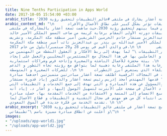 ```yaml
---
title: Nine Tenths Participation in Apps World
date: 2017-10-05 15:54:00 +03:00
arabic_title: 'تسعة أعشار يشارك في ملتقى #عالم_التطبيقات لتحقيق رؤية 2030'
arabic_content_md: "\n      باتت التطبيقات تؤثر بشكل كبير على نطاق الأعمال والأفراد
  و نسبة التنافس فيما بينهم لتحقيق رؤية 2030،حيث ساهمت تسعة أعشار بالمشاركة في ملتقى
  عالم التطبيقات دورته الأولى المقام برعاية كريمة من صاحب السمو الملكي الأمير خالد
  الفيصل بن عبدالعزيز مستشار خادم الحرمين الشريفين أمير منطقة مكة المكرمة، وتشريف
  صاحب السمو الملكي الأمير عبدالله بن بندر بن عبدالعزيز نائب أمير منطقة مكة المكرمة
  في والذي أقيم في يومي 28 و29 سبتمبر/أيلول من عام 2017.\n \n       وقد اطلق على الملتقى
  اسم \"# عالم_التطبيقات \" لما يهدف إلى ربط الأفكار و العقول النشطة من المهتمين من
  الشركات المختصة و العاملين بها في هذا المجال مع المستثمرين المحليين والعمل على إيجاد
  بيئة محفزة للأعمال الناشئة والصغيرة وإتاحة فرص وشراكات استثمارية .\n    قام برنامج
  تسعة أعشار برعاية هذا الملتقى رعاية ذهبية لما يتوافق مع رؤيته تجاه التطور و الدعم
  للشركات الصغيرة و المتوسطة .\n \n     من فعاليات اللقاء الذي يستعرض أبرز التطورات
  التقنية في المجالات الرقمية اطلقت تسعة أعشار مبادرتين متميزتين احدهما مبادرة \"
  تطبيقاتي \" قدمها المهندس أمجد إدريس رئيس تسعة أعشار والدكتور إياد قدورة مستشار
  تسعة أعشار والمسؤول عن هذه المبادرة و التي تهدف إلى جمع الخدمات و التطبيقات التي
  تساعد رواد الأعمال في صفحة على الأنترنت لتسهيل الوصول إليها، و اشار د. إياد أنه
  يمكن للجميع الانضمام إلى المنصة و الاستفادة من الخدمات المقدمة بها. حصلت مبادرة
  تطبيقاتي على انتباه كل من هو مهتم في مجال التقنية و التطبيقات و قطاع الأعمال لما
  تقدمه الخدمة من فكرة جديدة في السوق السعودي. \n \n"
arabic_excerpt: "يشارك برنامج تسعة أعشار في ملتقى عالم التطبيقات لتحقيق رؤية 2030،
  و أعلنت عن انطلاق مبادرة مميزة باسم \"تطبيقاتي\"\n  "
images:
- "/uploads/app-world1.jpg"
- "/uploads/app-world2.jpg"
---
```


